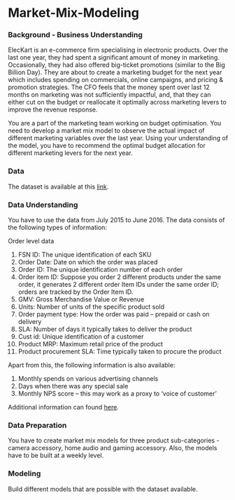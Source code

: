# Market-Mix-Modeling

### Background  - Business Understanding

ElecKart is an e-commerce firm specialising in electronic products. Over the last one year, they had spent a significant amount of money in marketing. Occasionally, they had also offered big-ticket promotions (similar to the Big Billion Day). They are about to create a marketing budget for the next year which includes spending on commercials, online campaigns, and pricing & promotion strategies. The CFO feels that the money spent over last 12 months on marketing was not sufficiently impactful, and, that they can either cut on the budget or reallocate it optimally across marketing levers to improve the revenue response.

You are a part of the marketing team working on budget optimisation. You need to develop a market mix model to observe the actual impact of different marketing variables over the last year. Using your understanding of the model, you have to recommend the optimal budget allocation for different marketing levers for the next year.

### Data

The dataset is available at this [link](https://drive.google.com/drive/u/0/folders/1XiVK-ePcudYpkUi53McWKwW0RhCTDgvK).

### Data Understanding

You have to use the data from July 2015 to June 2016. The data consists of the following types of information:

Order level data

1. FSN ID: The unique identification of each SKU
2. Order Date: Date on which the order was placed
3. Order ID: The unique identification number of each order
4. Order item ID: Suppose you order 2 different products under the same order, it generates 2 different order Item IDs under the same order ID; orders are tracked by the Order Item ID.
5. GMV: Gross Merchandise Value or Revenue
6. Units: Number of units of the specific product sold
7. Order payment type: How the order was paid – prepaid or cash on delivery
8. SLA: Number of days it typically takes to deliver the product
9. Cust id: Unique identification of a customer
10. Product MRP: Maximum retail price of the product
11. Product procurement SLA: Time typically taken to procure the product

Apart from this, the following information is also available:

1. Monthly spends on various advertising channels
2. Days when there was any special sale
3. Monthly NPS score – this may work as a proxy to ‘voice of customer’

Additional information can  found [here](https://docs.google.com/document/d/1R1Q7ifgIx2IbMKUMF4I9-Smbq1CAye89-sXYyKVO7Lg/edit?usp=sharing).

### Data Preparation
You have to create market mix models for three product sub-categories  - camera accessory, home audio and gaming accessory.  Also, the models have to be built at a weekly level.

### Modeling
Build different models that are possible with the dataset available.
